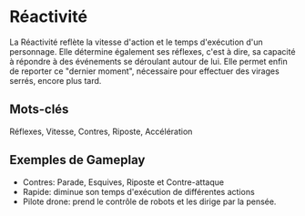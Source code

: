 # Réactivité

La Réactivité reflète la vitesse d'action et le temps d'exécution d'un personnage. Elle détermine également ses réflexes, c'est à dire, sa capacité à répondre à des événements se déroulant autour de lui. Elle permet enfin de reporter ce "dernier moment", nécessaire pour effectuer des virages serrés, encore plus tard.

## Mots-clés

Réflexes, Vitesse, Contres, Riposte, Accélération

## Exemples de Gameplay

* Contres: Parade, Esquives, Riposte et Contre-attaque
* Rapide: diminue son temps d'exécution de différentes actions
* Pilote drone: prend le contrôle de robots et les dirige par la pensée.

